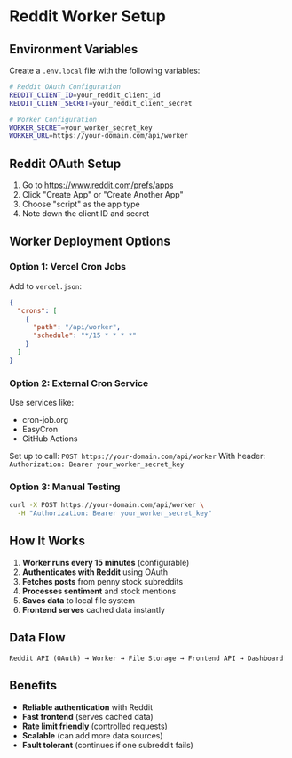 # Reddit Worker Setup

## Environment Variables

Create a `.env.local` file with the following variables:

```bash
# Reddit OAuth Configuration
REDDIT_CLIENT_ID=your_reddit_client_id
REDDIT_CLIENT_SECRET=your_reddit_client_secret

# Worker Configuration
WORKER_SECRET=your_worker_secret_key
WORKER_URL=https://your-domain.com/api/worker
```

## Reddit OAuth Setup

1. Go to https://www.reddit.com/prefs/apps
2. Click "Create App" or "Create Another App"
3. Choose "script" as the app type
4. Note down the client ID and secret

## Worker Deployment Options

### Option 1: Vercel Cron Jobs
Add to `vercel.json`:
```json
{
  "crons": [
    {
      "path": "/api/worker",
      "schedule": "*/15 * * * *"
    }
  ]
}
```

### Option 2: External Cron Service
Use services like:
- cron-job.org
- EasyCron
- GitHub Actions

Set up to call: `POST https://your-domain.com/api/worker`
With header: `Authorization: Bearer your_worker_secret_key`

### Option 3: Manual Testing
```bash
curl -X POST https://your-domain.com/api/worker \
  -H "Authorization: Bearer your_worker_secret_key"
```

## How It Works

1. **Worker runs every 15 minutes** (configurable)
2. **Authenticates with Reddit** using OAuth
3. **Fetches posts** from penny stock subreddits
4. **Processes sentiment** and stock mentions
5. **Saves data** to local file system
6. **Frontend serves** cached data instantly

## Data Flow

```
Reddit API (OAuth) → Worker → File Storage → Frontend API → Dashboard
```

## Benefits

- **Reliable authentication** with Reddit
- **Fast frontend** (serves cached data)
- **Rate limit friendly** (controlled requests)
- **Scalable** (can add more data sources)
- **Fault tolerant** (continues if one subreddit fails)
